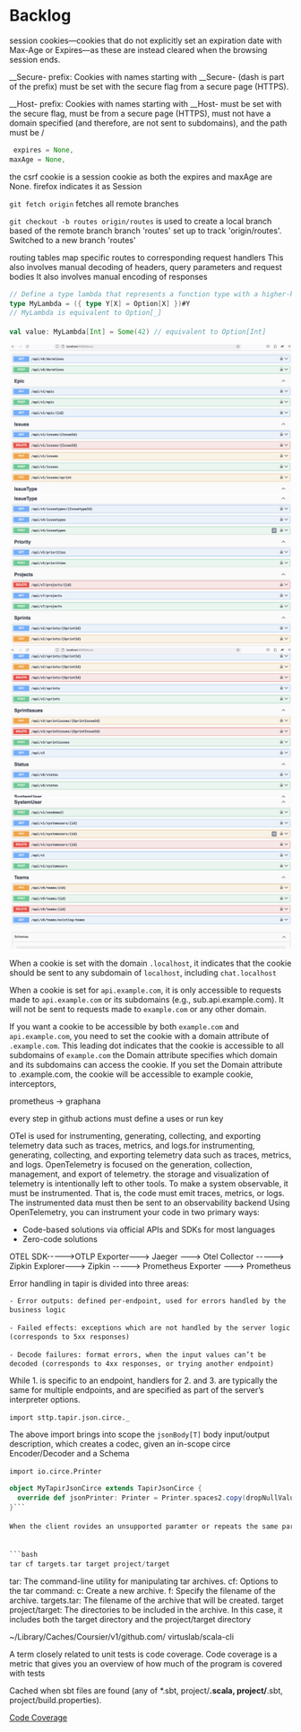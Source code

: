 # Backlog

 session cookies—cookies that do not explicitly set an expiration date with Max-Age or Expires—as these are instead cleared when the browsing session ends.

 __Secure- prefix: Cookies with names starting with __Secure- (dash is part of the prefix) must be set with the secure flag from a secure page (HTTPS).

__Host- prefix: Cookies with names starting with __Host- must be set with the secure flag, must be from a secure page (HTTPS), must not have a domain specified (and therefore, are not sent to subdomains), and the path must be /


```scala
 expires = None,
maxAge = None,
```
the csrf cookie is a session cookie as both the expires and maxAge are None. firefox indicates it as Session

`git fetch origin` fetches all remote branches

`git checkout -b routes origin/routes` is used to create a local branch based of the remote branch
branch 'routes' set up to track 'origin/routes'.
Switched to a new branch 'routes'


routing tables map specific routes to corresponding request handlers
This also involves manual decoding of headers, query parameters and request bodies
It also involves manual encoding of responses

```scala
// Define a type lambda that represents a function type with a higher-kinded type parameter
type MyLambda = ({ type Y[X] = Option[X] })#Y
// MyLambda is equivalent to Option[_]

val value: MyLambda[Int] = Some(42) // equivalent to Option[Int]

```

![](Screenshot1.png)
![](Screenshot2.png)
![](Screenshot3.png)
![](Screenshot4.png)

When a cookie is set with the domain `.localhost`, it indicates that the cookie should be sent to any subdomain of `localhost`, including `chat.localhost`

When a cookie is set for `api.example.com`, it is only accessible to requests made to `api.example.com` or its subdomains (e.g., sub.api.example.com). It will not be sent to requests made to `example.com` or any other domain.

If you want a cookie to be accessible by both `example.com` and `api.example.com`, you need to set the cookie with a domain attribute of `.example.com`. This leading dot indicates that the cookie is accessible to all subdomains of `example.com`
the Domain attribute specifies which domain and its subdomains can access the cookie. If you set the Domain attribute to .example.com, the cookie will be accessible to example
cookie, interceptors,


prometheus -> graphana




every step in github actions must define a uses or run key

OTel is used for instrumenting, generating, collecting, and exporting telemetry data such as traces, metrics, and logs.for instrumenting, generating, collecting, and exporting telemetry data such as traces, metrics, and logs.
 OpenTelemetry is focused on the generation, collection, management, and export of telemetry. the storage and visualization of telemetry is intentionally left to other tools.
 To make a system observable, it must be instrumented. That is, the code must emit traces, metrics, or logs. The instrumented data must then be sent to an observability backend
Using OpenTelemetry, you can instrument your code in two primary ways:

- Code-based solutions via official APIs and SDKs for most languages
- Zero-code solutions



OTEL SDK----->OTLP Exporter---> Jaeger
                           ---> Otel Collector
        -----> Zipkin Explorer---> Zipkin
        -----> Prometheus Exporter ---> Prometheus



Error handling in tapir is divided into three areas:

    - Error outputs: defined per-endpoint, used for errors handled by the business logic

    - Failed effects: exceptions which are not handled by the server logic (corresponds to 5xx responses)

    - Decode failures: format errors, when the input values can’t be decoded (corresponds to 4xx responses, or trying another endpoint)


While 1. is specific to an endpoint, handlers for 2. and 3. are typically the same for multiple endpoints, and are specified as part of the server’s interpreter options.


`import sttp.tapir.json.circe._`



The above import brings into scope the `jsonBody[T]` body input/output description, which creates a codec, given an in-scope circe Encoder/Decoder and a Schema

`import io.circe.Printer`


```scala
object MyTapirJsonCirce extends TapirJsonCirce {
  override def jsonPrinter: Printer = Printer.spaces2.copy(dropNullValues = true)
}```

When the client rovides an unsupported paramter or repeats the same paramter multiple times in its requesrs, in both cases the client request is not as expected and should be refused... 400 Bad request


```bash
tar cf targets.tar target project/target
```

tar: The command-line utility for manipulating tar archives.
cf: Options to the tar command:
c: Create a new archive.
f: Specify the filename of the archive.
targets.tar: The filename of the archive that will be created.
target project/target: The directories to be included in the archive. In this case, it includes both the target directory and the project/target directory


~/Library/Caches/Coursier/v1/github.com/	virtuslab/scala-cli



A term closely related to unit tests is code coverage. Code coverage is a metric that gives you an overview of how much of the program is covered with tests

Cached when sbt files are found (any of *.sbt, project/**.scala, project/**.sbt, project/build.properties).

[Code Coverage](https://diamantidis.github.io/2020/05/17/ci-with-github-actions-for-scala-project)



